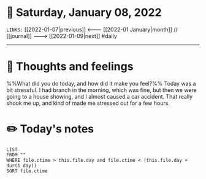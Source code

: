# 📅 Saturday, January 08, 2022
`LINKS:` [[2022-01-07|previous]] <--- [[2022-01 January|month]] // [[journal]] ---> [[2022-01-09|next]] 
#daily

---
# 💭 Thoughts and feelings
%%What did you do today, and how did it make you feel?%%
Today was a bit stressful. I had branch in the morning, which was fine, but then we were going to a house showing, and I almost caused a car accident. That really shook me up, and kind of made me stressed out for a few hours. 

# ✏️ Today's notes
```dataview
LIST 
FROM ""
WHERE file.ctime > this.file.day and file.ctime < (this.file.day + dur(1 day))
SORT file.ctime
```
